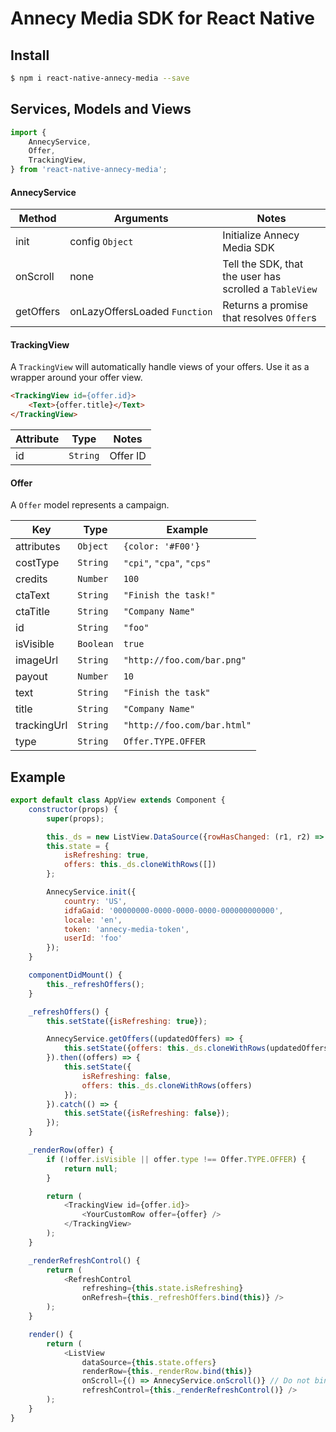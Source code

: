 # Annecy Media SDK for React Native

## Install

```bash
$ npm i react-native-annecy-media --save
```

## Services, Models and Views

```javascript
import {
    AnnecyService,
    Offer,
    TrackingView,
} from 'react-native-annecy-media';
```

#### AnnecyService

| Method | Arguments | Notes |
| ------ | --------- | ----- |
| init   | config&nbsp;`Object` | Initialize Annecy Media SDK |
| onScroll | none | Tell the SDK, that the user has scrolled a `TableView` |
| getOffers | onLazyOffersLoaded&nbsp;`Function` | Returns a promise that resolves `Offer`s |

#### TrackingView

A `TrackingView` will automatically handle views of your offers. Use it as a wrapper around your offer view.

```html
<TrackingView id={offer.id}>
    <Text>{offer.title}</Text>
</TrackingView>

```

| Attribute | Type       | Notes    |
| --------- | ---------- | -------- |
| id        | `String`   | Offer ID |

#### Offer

A `Offer` model represents a campaign.

| Key         | Type      | Example                     |
| ----------- | --------- | --------------------------- |
| attributes  | `Object`  | `{color: '#F00'}`           |
| costType    | `String`  | `"cpi"`, `"cpa"`, `"cps"`   |
| credits     | `Number`  | `100`                       |
| ctaText     | `String`  | `"Finish the task!"`        |
| ctaTitle    | `String`  | `"Company Name"`            |
| id          | `String`  | `"foo"`                     |
| isVisible   | `Boolean` | `true`                      |
| imageUrl    | `String`  | `"http://foo.com/bar.png"`  |
| payout      | `Number`  | `10`                        |
| text        | `String`  | `"Finish the task"`         |
| title       | `String`  | `"Company Name"`            |
| trackingUrl | `String`  | `"http://foo.com/bar.html"` |
| type        | `String`  | `Offer.TYPE.OFFER`          |

## Example

```javascript
export default class AppView extends Component {
    constructor(props) {
        super(props);

        this._ds = new ListView.DataSource({rowHasChanged: (r1, r2) => r1 !== r2});
        this.state = {
            isRefreshing: true,
            offers: this._ds.cloneWithRows([])
        };

        AnnecyService.init({
            country: 'US',
            idfaGaid: '00000000-0000-0000-0000-000000000000',
            locale: 'en',
            token: 'annecy-media-token',
            userId: 'foo'
        });
    }

    componentDidMount() {
        this._refreshOffers();
    }

    _refreshOffers() {
        this.setState({isRefreshing: true});

        AnnecyService.getOffers((updatedOffers) => {
            this.setState({offers: this._ds.cloneWithRows(updatedOffers)});
        }).then((offers) => {
            this.setState({
                isRefreshing: false,
                offers: this._ds.cloneWithRows(offers)
            });
        }).catch(() => {
            this.setState({isRefreshing: false});
        });
    }

    _renderRow(offer) {
        if (!offer.isVisible || offer.type !== Offer.TYPE.OFFER) {
            return null;
        }

        return (
            <TrackingView id={offer.id}>
                <YourCustomRow offer={offer} />
            </TrackingView>
        );
    }

    _renderRefreshControl() {
        return (
            <RefreshControl
                refreshing={this.state.isRefreshing}
                onRefresh={this._refreshOffers.bind(this)} />
        );
    }

    render() {
        return (
            <ListView
                dataSource={this.state.offers}
                renderRow={this._renderRow.bind(this)}
                onScroll={() => AnnecyService.onScroll()} // Do not bind!
                refreshControl={this._renderRefreshControl()} />
        );
    }
}

```

